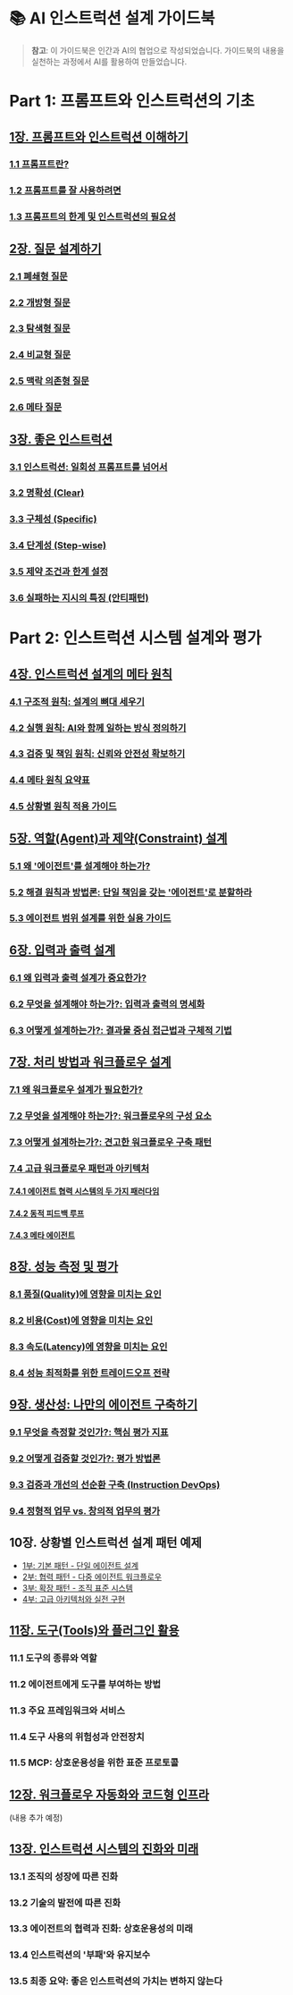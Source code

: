 # 📚 AI 인스트럭션 설계 가이드북

> **참고**: 이 가이드북은 인간과 AI의 협업으로 작성되었습니다. 가이드북의 내용을 실천하는 과정에서 AI를 활용하여 만들었습니다.

# Part 1: 프롬프트와 인스트럭션의 기초

## [1장. 프롬프트와 인스트럭션 이해하기](01-introduction.md)
### [1.1 프롬프트란?](01-introduction.md#11-프롬프트란)
### [1.2 프롬프트를 잘 사용하려면](01-introduction.md#12-프롬프트를-잘-사용하려면)
### [1.3 프롬프트의 한계 및 인스트럭션의 필요성](01-introduction.md#13-프롬프트의-한계-및-인스트럭션의-필요성)

## [2장. 질문 설계하기](02-questions.md)
### [2.1 폐쇄형 질문](02-questions.md#21-폐쇄형-질문-closed-ended)
### [2.2 개방형 질문](02-questions.md#22-개방형-질문-open-ended)
### [2.3 탐색형 질문](02-questions.md#23-탐색형-질문-exploratory)
### [2.4 비교형 질문](02-questions.md#24-비교형-질문-comparative)
### [2.5 맥락 의존형 질문](02-questions.md#25-맥락-의존형-질문-context-dependent)
### [2.6 메타 질문](02-questions.md#26-메타-질문-meta-questions)

## [3장. 좋은 인스트럭션](03-good-instructions.md)
### [3.1 인스트럭션: 일회성 프롬프트를 넘어서](03-good-instructions.md#31-인스트럭션-일회성-프롬프트를-넘어서)
### [3.2 명확성 (Clear)](03-good-instructions.md#32-명확성-clear)
### [3.3 구체성 (Specific)](03-good-instructions.md#33-구체성-specific)
### [3.4 단계성 (Step-wise)](03-good-instructions.md#34-단계성-step-wise)
### [3.5 제약 조건과 한계 설정](03-good-instructions.md#35-제약-조건constraints과-한계-설정)
### [3.6 실패하는 지시의 특징 (안티패턴)](03-good-instructions.md#36-실패하는-지시의-특징-안티패턴)

# Part 2: 인스트럭션 시스템 설계와 평가

## [4장. 인스트럭션 설계의 메타 원칙](04-meta-principles.md)
### [4.1 구조적 원칙: 설계의 뼈대 세우기](04-meta-principles.md#41-구조적-원칙-설계의-뼈대-세우기)
### [4.2 실행 원칙: AI와 함께 일하는 방식 정의하기](04-meta-principles.md#42-실행-원칙-ai와-함께-일하는-방식-정의하기)
### [4.3 검증 및 책임 원칙: 신뢰와 안전성 확보하기](04-meta-principles.md#43-검증-및-책임-원칙-신뢰와-안전성-확보하기)
### [4.4 메타 원칙 요약표](04-meta-principles.md#44-메타-원칙-요약표)
### [4.5 상황별 원칙 적용 가이드](04-meta-principles.md#45-상황별-원칙-적용-가이드)

## [5장. 역할(Agent)과 제약(Constraint) 설계](05-agent-constraints.md)
### [5.1 왜 '에이전트'를 설계해야 하는가?](05-agent-constraints.md#51-왜-에이전트를-설계해야-하는가)
### [5.2 해결 원칙과 방법론: 단일 책임을 갖는 '에이전트'로 분할하라](05-agent-constraints.md#52-해결-원칙과-방법론-단일-책임을-갖는-에이전트로-분할하라)
### [5.3 에이전트 범위 설계를 위한 실용 가이드](05-agent-constraints.md#53-에이전트-범위-설계를-위한-실용-가이드)

## [6장. 입력과 출력 설계](06-input-output.md)
### [6.1 왜 입력과 출력 설계가 중요한가?](06-input-output.md#61-왜-입력과-출력-설계가-중요한가)
### [6.2 무엇을 설계해야 하는가?: 입력과 출력의 명세화](06-input-output.md#62-무엇을-설계해야-하는가-입력과-출력의-명세화)
### [6.3 어떻게 설계하는가?: 결과물 중심 접근법과 구체적 기법](06-input-output.md#63-어떻게-설계하는가-결과물-중심-접근법과-구체적-기법)

## [7장. 처리 방법과 워크플로우 설계](07-process-workflow.md)
### [7.1 왜 워크플로우 설계가 필요한가?](07-process-workflow.md#71-왜-워크플로우-설계가-필요한가)
### [7.2 무엇을 설계해야 하는가?: 워크플로우의 구성 요소](07-process-workflow.md#72-무엇을-설계해야-하는가-워크플로우의-구성-요소)
### [7.3 어떻게 설계하는가?: 견고한 워크플로우 구축 패턴](07-process-workflow.md#73-어떻게-설계하는가-견고한-워크플로우-구축-패턴)
### [7.4 고급 워크플로우 패턴과 아키텍처](07-process-workflow.md#74-고급-워크플로우-패턴과-아키텍처)
#### [7.4.1 에이전트 협력 시스템의 두 가지 패러다임](07-process-workflow.md#741-에이전트-협력-시스템의-두-가지-패러다임)
#### [7.4.2 동적 피드백 루프](07-process-workflow.md#742-동적-피드백-루프)
#### [7.4.3 메타 에이전트](07-process-workflow.md#743-메타-에이전트)

## [8장. 성능 측정 및 평가](08-performance.md)
### [8.1 품질(Quality)에 영향을 미치는 요인](08-performance.md#81-품질quality에-영향을-미치는-요인)
### [8.2 비용(Cost)에 영향을 미치는 요인](08-performance.md#82-비용cost에-영향을-미치는-요인)
### [8.3 속도(Latency)에 영향을 미치는 요인](08-performance.md#83-속도latency에-영향을-미치는-요인)
### [8.4 성능 최적화를 위한 트레이드오프 전략](08-performance.md#84-성능-최적화를-위한-트레이드오프-전략)

## [9장. 생산성: 나만의 에이전트 구축하기](09-productivity.md)
### [9.1 무엇을 측정할 것인가?: 핵심 평가 지표](09-productivity.md#91-무엇을-측정할-것인가-핵심-평가-지표)
### [9.2 어떻게 검증할 것인가?: 평가 방법론](09-productivity.md#92-어떻게-검증할-것인가-평가-방법론)
### [9.3 검증과 개선의 선순환 구축 (Instruction DevOps)](09-productivity.md#93-검증과-개선의-선순환-구축-instruction-devops)
### [9.4 정형적 업무 vs. 창의적 업무의 평가](09-productivity.md#94-정형적-업무-vs-창의적-업무의-평가)

## 10장. 상황별 인스트럭션 설계 패턴 예제
* [1부: 기본 패턴 - 단일 에이전트 설계](10-1-single-agent-patterns.md)
* [2부: 협력 패턴 - 다중 에이전트 워크플로우](10-2-multi-agent-workflows.md)
* [3부: 확장 패턴 - 조직 표준 시스템](10-3-organizational-standards.md)
* [4부: 고급 아키텍처와 실전 구현](10-4-advanced-architectures.md)

## [11장. 도구(Tools)와 플러그인 활용](11-tools.md)
### 11.1 도구의 종류와 역할
### 11.2 에이전트에게 도구를 부여하는 방법
### 11.3 주요 프레임워크와 서비스
### 11.4 도구 사용의 위험성과 안전장치
### 11.5 MCP: 상호운용성을 위한 표준 프로토콜

## [12장. 워크플로우 자동화와 코드형 인프라](12-workflow-as-code.md)
(내용 추가 예정)

## [13장. 인스트럭션 시스템의 진화와 미래](13-evolution.md)
### 13.1 조직의 성장에 따른 진화
### 13.2 기술의 발전에 따른 진화
### 13.3 에이전트의 협력과 진화: 상호운용성의 미래
### 13.4 인스트럭션의 '부패'와 유지보수
### 13.5 최종 요약: 좋은 인스트럭션의 가치는 변하지 않는다